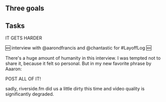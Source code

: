 ## Three goals

## Tasks

IT GETS HARDER

🆕 interview with @aarondfrancis and @chantastic for #LayoffLog 🆕

There's a huge amount of humanity in this interview. I was tempted not to share it, because it felt so personal. But in my new favorite phrase by Aaaron:

POST ALL OF IT!


sadly, riverside.fm did us a little dirty this time and video quality is significantly degraded.